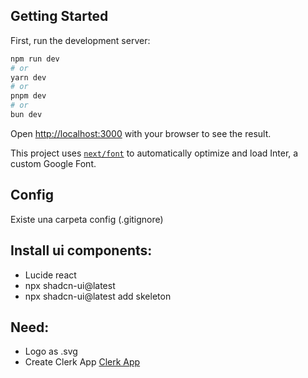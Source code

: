 
## Getting Started

First, run the development server:

```bash
npm run dev
# or
yarn dev
# or
pnpm dev
# or
bun dev
```

Open [http://localhost:3000](http://localhost:3000) with your browser to see the result.

This project uses [`next/font`](https://nextjs.org/docs/basic-features/font-optimization) to automatically optimize and load Inter, a custom Google Font.

## Config

Existe una carpeta config (.gitignore)

<!-- - [Next.js Documentation](https://nextjs.org/docs) - learn about Next.js features and API.
- [Learn Next.js](https://nextjs.org/learn) - an interactive Next.js tutorial. -->

## Install ui components:
- Lucide react
- npx shadcn-ui@latest
- npx shadcn-ui@latest add skeleton

## Need:
- Logo as .svg
- Create Clerk App [Clerk App](https://clerk.com/)
